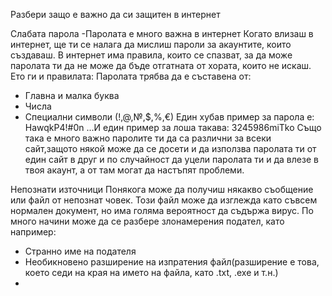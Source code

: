 Разбери защо е важно да си защитен в интернет

Слабата парола
-Паролата е много важна в интернет
Когато влизаш в интернет, ще ти се налага да мислиш пароли за акаунтите, които създаваш. В интернет има правила, които се спазват, за да може паролата ти да не може да бъде отгатната от хората, които не искаш. Ето ги и правилата:
Паролата трябва да е съставена от:
- Главна и малка буква
- Числа
- Специални символи (!,@,№,$,%,€)
Един хубав пример за парола е: HawqkP4!#0n
...И един пример за лоша такава: 3245986miTko
Също така е много важно паролите ти да са различни за всеки сайт,защото някой може да се досети и да използва паролата ти от един сайт в друг и по случайност да уцели паролата ти и да влезе в твоя акаунт, а от там могат да настъпят проблеми.


Непознати източници
Понякога може да получиш някакво съобщение или файл от непознат човек. Този файл може да изглежда като съвсем нормален документ, но има голяма вероятност да съдържа вирус.
По много начини може да се разбере злонамерения подател, като например:
- Странно име на подателя
- Необикновено разширение на изпратения файл(разширение е това, което седи на края на името на файла, като .txt, .exe и т.н.)
- 
